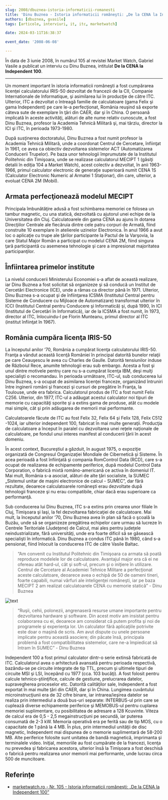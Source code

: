 ```yaml
---
slug: 2008/dbuznea-istoria-informaticii-romanesti
title: 'Dinu Buznea - Istoria informaticii româneşti: „De la CENA la Independent 100”'
authors: [dbuznea, gvasile]
tags: [articole, interviuri, it, itc, marketwatch]

date: 2024-03-11T16:38:37

event_date: '2008-06-08'

---
```


În data de 3 iunie 2008, în numărul 105 al revistei Market Watch, Gabriel Vasile a publicat un interviu cu Dinu Buznea, intitulat
**De la CENA la Independent 100**.

<!-- truncate -->

---

Un moment important în istoria informaticii româneşti a fost cumpărarea licenţei calculatorului IRIS-50 dezvoltat de francezii de la CII, Companie Internationale de Informatique, şi asimilarea lui în producţie de către ITC. Ulterior, ITC a dezvoltat o întreagă familie de calculatoare (gama Felix şi gama Independent) pe care le-a perfecţionat, România reuşind să exporte câteva sute de exemplare în ţări din CAER, dar şi în China. O persoană implicată în aceste activităţi, alături de alte nume relativ cunoscute, a fost Dinu Buznea, profesor la Academia Tehnică Militară şi, mai târziu, director la ICI şi ITC, în perioada 1973-1980.

După susţinerea doctoratului, Dinu Buznea a fost numit profesor la Academia Tehnică Militară, unde a coordonat Centrul de Cercetare, înfiinţat în 1961, ce avea ca obiectiv dezvoltarea sistemelor ACT (Automatizarea Conducerii Trupelor). Pe baza unor tehnologii împrumutate de la Institutul Politehnic din Timişoara, unde se realizase calculatorul MECIPT 1 (găsiţi detalii în ediţia 104 a Market Watch), acest colectiv a dezvoltat, în anii 1963-1966, primul calculator electronic de generaţie superioară numit CENA 1S (Calculator Electronic Numeric al Armatei 1 Staţionar), din care, ulterior, a evoluat CENA 2M (Mobil).

## Armata perfecţionează modelul MECIPT

Principala îmbunătăţire adusă a fost schimbarea memoriei ce folosea un tambur magnetic, cu una statică, dezvoltată cu ajutorul unei echipe de la Universitatea din Cluj. Calculatoarele din gama CENA au ajuns în dotarea Direcţiilor Centrale ale fiecăruia dintre cele patru corpuri de Armată, fiind construite 10 exemplare în atelierele uzinelor Electronica. În anul 1966 a avut loc o aplicaţie cu trupe ale ţărilor participante la Pactul de la Varşovia, la care Statul Major Român a participat cu modelul CENA 2M, fiind singura ţară participantă cu asemenea tehnologie şi care a impresionat majoritatea participanţilor.

## Înfiintarea primelor institute

La nivelul conducerii Ministerului Economiei s-a aflat de această realizare, iar Dinu Buznea a fost solicitat să organizeze şi să conducă un Institut de Cercetări Electronice (ICE), unde a rămas ca director până în 1971. Ulterior, Dinu Buznea s-a ocupat şi de înfiinţarea ICSMA (Institutul Central pentru Sisteme de Conducere cu Mijloace de Automatizare) transformat ulterior în ICCI (Institutul Central pentru Conducere şi Informatică) şi, după 1990, în ICI (Institutul de Cercetări în Informatică), iar de la ICSMA a fost numit, în 1973, director al ITC, înlocuindu-l pe Florin Munteanu, primul director al ITC (institut înfiinţat în 1967).

## România cumpăra licenţa IRIS-50

La începutul anilor ‘70, România a cumpărat licenţa calculatorului IRIS-50. Franţa a vândut această licenţă României în principal datorită bunelor relaţii pe care Ceauşescu le avea cu Charles de Gaulle. Datorită tensiunilor induse de Războiul Rece, anumite tehnologii erau sub embargo. Acesta a fost şi unul dintre motivele pentru care nu s-a cumpărat licenţa IBM, deşi mulţi specialişti o recomandau. În perioada următoare, ITC-ul, sub conducerea lui Dinu Buznea, s-a ocupat de asimilarea licenţei franceze, organizând întruniri între inginerii români şi francezi şi cursuri de pregătire în Franţa, la Toulouse, unde era fabrica. Calculatorul produs de ITC a fost numit Felix C256. Ulterior, din 1977, ITC-ul a adăugat acestui calculator noi tipuri de memorie cu capacităţi sporite şi a extins gama de produse, atât cu modele mai simple, cât şi prin adăugarea de memorii mai performante.

Calculatoarele făcute de ITC
au fost Felix 32, Felix 64 şi Felix 128, Felix C512 -1024, iar ulterior independent 100, fabricat în mai multe generaţii.
Producţia de calculatoare a început în paralel cu dezvoltarea unei reţele naţionale de calculatoare, pe fondul unui interes manifest al conducerii ţării în acest domeniu.

În acest context, Bucureştiul a găzduit, în august 1975, o expoziţie organizată de Congresul Organizaţiei Mondiale de Cibernetică şi Sisteme. În acea perioadă a fost înfiinţată şi compania RomControl Data (RCD), care s-a ocupat de realizarea de echipamente periferice, după modelul Control Data Corporation, o fabrică mixtă româno-americană ce activa în domeniul IT. Mai mult, România s-a asociat, alături de alte ţări socialiste, la SUMEC „Sistemul unitar de maşini electronice de calcul - SUMEC”, dar fără rezultate, deoarece calculatoarele româneşti erau dezvoltate după tehnologii franceze şi nu erau compatibile, chiar dacă erau superioare ca performanţă.

Sub conducerea lui Dinu Buznea, ITC s-a extins prin crearea unor filiale în Cluj, Timişoara şi Iaşi, la fel dezvoltarea fabricaţiei de calculatoare. Mai mult, la începutul anilor ‘70, Dinu Buznea avea în plan să facă o şcoală la Buzău, unde să se organizeze pregătirea echipelor care urmau să lucreze în Centrele Teritoriale (Judeţene) de Calcul, mai ales pentru judeţele neindustrializate, fără universităţi, unde era foarte dificil să se găsească specialişti în informatică. Dinu Buznea a condus ITC până în 1980, când s-a pensionat, fiind înlocuit la conducerea ITC de către Vasile Baltac.

> “Am convenit cu Institutul Politehnic din Timişoara ca armata să poată reproduce modelele lor de calculatoare. Avantajul major era că ei ne ofereau atât hard-ul, cât şi soft-ul, precum şi o iniţiere în utilizare. Centrul de Cercetare al Academiei Tehnice Militare a perfecţionat aceste calculatoare, deoarece avea o echipă de 50 de oameni tineri, foarte capabili, numai vârfuri ale inteligenţei româneşti, iar pe baza MECIPT 2 am realizat calculatoarele CENA cu memorie statică” - Dinu Buznea

![text](https://cronica-it.github.io/imagini/2008/dbuznea-istoria-informaticii-romanesti/dinu-buznea.jpg)

> “Ruşii, cehii, polonezii, angrenaseră resurse umane importante pentru dezvoltarea hardware şi software. Din acest motiv am insistat pentru colaborarea cu ei, deoarece am considerat că putem profita şi noi de programele şi experienţa lor. Un calculator fără aplicaţiile potrivite este doar o maşină de scris. Am avut dispute cu unele persoane implicate pentru această asociere; din păcate însă, principala problemă a fost compatibilitatea sistemelor, care ne-a împiedicat să întram în SUMEC” - Dinu Buznea

Independent 100 a fost primul calculator dintr-o serie extinsă fabricată de ITC. Calculatorul avea o arhitectură avansată pentru perioada respectivă, bazându-se pe circuite integrate de tip TTL, precum şi ultimele tipuri de circuite MSI şi LSI, începând
cu 1977 (cca. 103 bucăţi). A fost folosit pentru calcule tehnico-ştiinţifice, calcule de gestiune, prelucrarea datelor, supravegherea proceselor etc. Datorită calităţilor sale, Independent a fost exportat în mai multe ţări din CAER, dar şi în China. Lungimea cuvântului microinstrucţiunii era de 32 cifre binare, iar intrarea/ieşirea datelor se realiza prin intermediul a două bus-uri separate:
INTERBUS-ul prin care se cuplează diverse echipamente periferice şi MEMOBUS-ul pentru cuplarea memoriei suplimentare, cu posibilitatea de adresare a 128 Kcuvinte. Viteza de calcul era de 0,5 - 2,5 megainstrucţiuni pe secundă, iar puterea consumată de 2-3 kW. Memoria operativă era pe ferită sau de tip MOS, cu o capacitate de 1 până la 4 MB. În plus, prin intermediul unităţii de disc magnetic, Independent mai dispunea de o memorie suplimentară de 58-200 MB. Alte periferice folosite sunt unitatea de bandă magnetică, imprimanta şi terminalele video. Iniţial, memoriile au fost cumpărate de la francezi, licenţa nu prevedea şi fabricarea acestora, ulterior însă la Timişoara a fost deschisă o fabrică pentru realizarea unor memorii mai performante, unde lucrau circa 500 de muncitoare.

## Referințe

- [marketwatch.ro - Nr. 105 - Istoria informaticii româneşti: „De la CENA la Independent 100”](https://www.marketwatch.ro/articol/3768/Istoria_informaticii_romanesti_de_la_CENA_la_Independent_100/)
